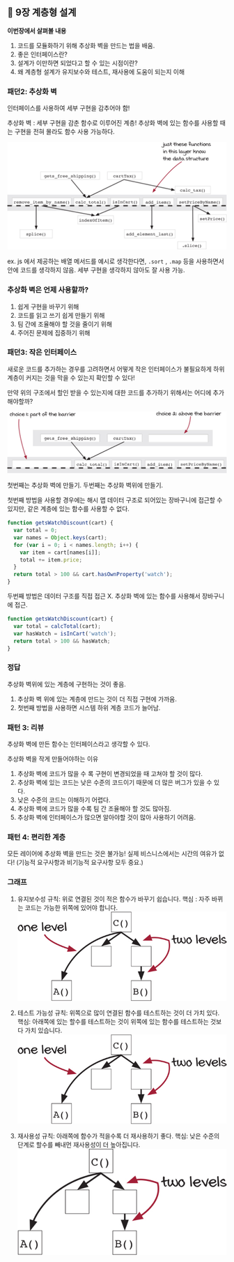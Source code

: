 ## 🐝 9장 계층형 설계

**이번장에서 살펴볼 내용**

1. 코드를 모듈화하기 위해 추상화 벽을 만드는 법을 배움.
2. 좋은 인터페이스란?
3. 설계가 이만하면 되었다고 할 수 있는 시점이란?
4. 왜 계층형 설계가 유지보수와 테스트, 재사용에 도움이 되는지 이해

### 패던2: 추상화 벽

인터페이스를 사용하여 세부 구현을 감추어야 함!

추상화 벽 : 세부 구현을 감춘 함수로 이루어진 계층!
추상화 벽에 있는 함수를 사용할 때는 구현을 전혀 몰라도 함수 사용 가능하다.

![Alt text](image.png)

ex. js 에서 제공하는 배열 메서드를 예시로 생각한다면,
`.sort` , `.map` 등을 사용하면서 안에 코드를 생각하지 않음.
세부 구현을 생각하지 않아도 잘 사용 가능.

### 추상화 벽은 언제 사용할까?

1. 쉽게 구현을 바꾸기 위해
2. 코드를 읽고 쓰기 쉽게 만들기 위해
3. 팀 간에 조율해야 할 것을 줄이기 위해
4. 주어진 문제에 집중하기 위해

### 패던3: 작은 인터페이스

새로운 코드를 추가하는 경우를 고려하면서 어떻게 작은 인터페이스가 불필요하게 하위 계층이 커지는 것을 막을 수 있는지 확인할 수 있다!

만약 위의 구조에서 할인 받을 수 있는지에 대한 코드를 추가하기 위해서는 어디에 추가해야할까?

![Alt text](image-1.png)

첫번째는 추상화 벽에 만들기.
두번째는 추상화 벽위에 만들기.

첫번째 방법을 사용할 경우에는 해시 맵 데이터 구조로 되어있는 장바구니에 접근할 수 있지만, 같은 계층에 있는 함수를 사용할 수 없다.

```js
function getsWatchDiscount(cart) {
  var total = 0;
  var names = Object.keys(cart);
  for (var i = 0; i < names.length; i++) {
    var item = cart[names[i]];
    total += item.price;
  }
  return total > 100 && cart.hasOwnProperty('watch');
}
```

두번째 방법은 데이터 구조를 직접 접근 X.
추상화 벽에 있는 함수를 사용해서 장바구니에 접근.

```js
function getsWatchDiscount(cart) {
  var total = calcTotal(cart);
  var hasWatch = isInCart('watch');
  return total > 100 && hasWatch;
}
```

### 정답

추상화 벽위에 있는 계층에 구현하는 것이 좋음.

1. 추상화 벽 위에 있는 계층에 만드는 것이 더 직접 구현에 가까움.
2. 첫번째 방법을 사용하면 시스템 하위 계층 코드가 늘어남.

### 패턴 3: 리뷰

추상화 벽에 만든 함수는 인터페이스라고 생각할 수 있다.

추상화 벽을 작게 만들어야하는 이유

1. 추상화 벽에 코드가 많을 수 록 구현이 변경되었을 때 고쳐야 할 것이 많다.
2. 추상화 벽에 있는 코드는 낮은 수준의 코드이기 때문에 더 많은 버그가 있을 수 있다.
3. 낮은 수준의 코드는 이해하기 어렵다.
4. 추상화 벽에 코드가 많을 수록 팀 간 조율해야 할 것도 많아짐.
5. 추상화 벽에 인터페이스가 많으면 알아야할 것이 많아 사용하기 어려움.

### 패턴 4: 편리한 계층

모든 레이어에 추상화 벽을 만드는 것은 불가능!
실제 비스니스에서는 시간의 여유가 없다! (기능적 요구사항과 비기능적 요구사항 모두 중요.)

### 그래프

1. 유지보수성
   규칙: 위로 연결된 것이 적은 함수가 바꾸기 쉽습니다.
   핵심 : 자주 바뀌는 코드는 가능한 위쪽에 있어야 합니다.
   ![Alt text](image-2.png)

2. 테스트 가능성
   규칙: 위쪽으로 많이 연결된 함수를 테스트하는 것이 더 가치 있다.
   핵심: 아래쪽에 있는 할수를 테스트하는 것이 위쪽에 있는 함수를 테스트하는 것보다 가치 있습니다.
   ![Alt text](image-3.png)

3. 재사용성
   규칙: 아래쪽에 함수가 적을수록 더 재사용하기 좋다.
   핵심: 낮은 수준의 단계로 할수를 빼내먼 재사용성이 더 높아집니다.
   ![Alt text](image-4.png)
